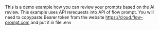 This is a demo example how you can review your prompts based on the AI review. 
This example uses API rerequests into API of flow prompt. 
You will need to copypaste Bearer token from the website https://cloud.flow-prompt.com and put it in file .env